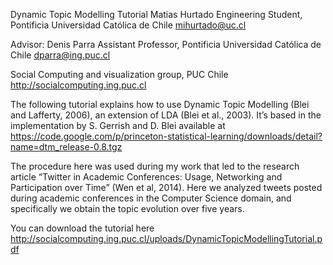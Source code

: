 Dynamic Topic Modelling Tutorial
Matias Hurtado
Engineering Student, Pontificia Universidad Católica de Chile
mihurtado@uc.cl

Advisor: Denis Parra
Assistant Professor, Pontificia Universidad Católica de Chile
dparra@ing.puc.cl

Social Computing and visualization group, PUC Chile 
http://socialcomputing.ing.puc.cl

The following tutorial explains how to use Dynamic Topic Modelling (Blei and Lafferty, 2006), an extension of LDA (Blei et al., 2003). It’s based in the implementation by S. Gerrish and D. Blei available at
https://code.google.com/p/princeton-statistical-learning/downloads/detail?name=dtm_release-0.8.tgz

The procedure here was used during my work that led to the research article “Twitter in Academic Conferences: Usage, Networking and Participation over Time” (Wen et al, 2014). Here we analyzed tweets posted during academic conferences in the Computer Science domain, and specifically we obtain the topic evolution over five years.

You can download the tutorial here http://socialcomputing.ing.puc.cl/uploads/DynamicTopicModellingTutorial.pdf